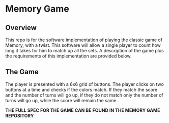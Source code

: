 # Memory Game
## Overview
This repo is for the software implementation of playing the classic
game of Memory, with a twist. This software will allow a single player to count how long it takes
for him to match up all the sets. A description of the game plus the requirements of this
implementation are provided below.
## The Game
The player is presented with a 6x6 grid of buttons. The player clicks on two buttons at a time
and checks if the colors match. If they match the score and the number of turns will go up, if
they do not match only the number of turns will go up, while the score will remain the same.

**THE FULL SPEC FOR THE GAME CAN BE FOUND IN THE MEMORY GAME REPOSITORY**
